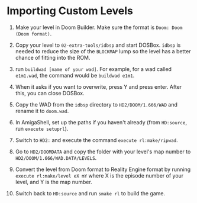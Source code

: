 # Importing Custom Levels

1. Make your level in Doom Builder. Make sure the format is ``Doom: Doom (Doom format)``.  

2. Copy your level to ``02-extra-tools/idbsp`` and start DOSBox. ``idbsp`` is needed to reduce the size of the ``BLOCKMAP`` lump so the level has a better chance of fitting into the ROM.  

3. run ``buildwad [name of your wad]``. For example, for a wad called ``e1m1.wad``, the command would be ``buildwad e1m1``.  

4. When it asks if you want to overwrite, press Y and press enter. After this, you can close DOSBox.  

5. Copy the WAD from the ``idbsp`` directory to ``HD2/DOOM/1.666/WAD`` and rename it to ``doom.wad``.  

6. In AmigaShell, set up the paths if you haven't already (from ``HD:source``, run ``execute setuprl``).  

7. Switch to ``HD2:`` and execute the command ``execute rl:make/ripwad``.  

8. Go to ``HD2/DOOMDATA`` and copy the folder with your level's map number to ``HD2/DOOM/1.666/WAD.DATA/LEVELS``. 

9. Convert the level from Doom format to Reality Engine format by running ``execute rl:make/level eX mY`` where X is the episode number of your level, and Y is the map number.  

10. Switch back to ``HD:source`` and run ``smake rl`` to build the game.  
